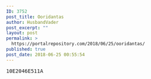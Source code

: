 ```yaml
---
ID: 3752
post_title: Ooridantas
author: HusbandVader
post_excerpt: ""
layout: post
permalink: >
  https://portalrepository.com/2018/06/25/ooridantas/
published: true
post_date: 2018-06-25 00:55:54
---
```

<pre>10E2046E511A</pre>